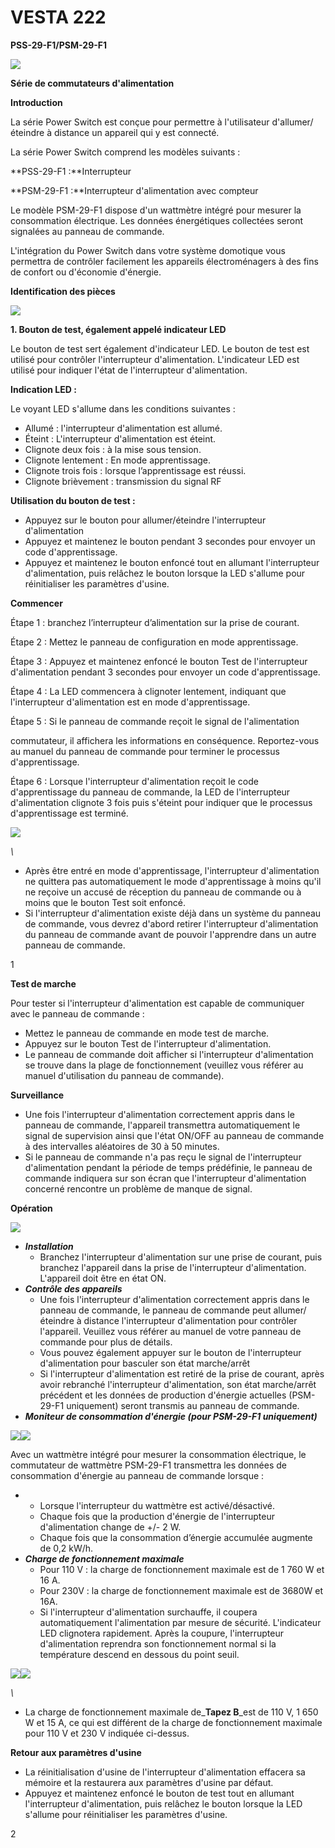 # VESTA 222

**PSS-29-F1/PSM-29-F1**

![](<.gitbook/assets/0 (92).jpeg>)

**Série de commutateurs d'alimentation**

**Introduction**

La série Power Switch est conçue pour permettre à l'utilisateur d'allumer/éteindre à distance un appareil qui y est connecté.

La série Power Switch comprend les modèles suivants :

**PSS-29-F1 :**Interrupteur

**PSM-29-F1 :**Interrupteur d'alimentation avec compteur

Le modèle PSM-29-F1 dispose d'un wattmètre intégré pour mesurer la consommation électrique. Les données énergétiques collectées seront signalées au panneau de commande.

L'intégration du Power Switch dans votre système domotique vous permettra de contrôler facilement les appareils électroménagers à des fins de confort ou d'économie d'énergie.

**Identification des pièces**

![](<.gitbook/assets/1 (78).jpeg>)

**1. Bouton de test, également appelé indicateur LED**

Le bouton de test sert également d'indicateur LED. Le bouton de test est utilisé pour contrôler l'interrupteur d'alimentation. L'indicateur LED est utilisé pour indiquer l'état de l'interrupteur d'alimentation.

**Indication LED :**

Le voyant LED s'allume dans les conditions suivantes :

-   Allumé : l'interrupteur d'alimentation est allumé.
-   Éteint : L'interrupteur d'alimentation est éteint.
-   Clignote deux fois : à la mise sous tension.
-   Clignote lentement : En mode apprentissage.
-   Clignote trois fois : lorsque l’apprentissage est réussi.
-   Clignote brièvement : transmission du signal RF

**Utilisation du bouton de test :**

-   Appuyez sur le bouton pour allumer/éteindre l'interrupteur d'alimentation
-   Appuyez et maintenez le bouton pendant 3 secondes pour envoyer un code d'apprentissage.
-   Appuyez et maintenez le bouton enfoncé tout en allumant l'interrupteur d'alimentation, puis relâchez le bouton lorsque la LED s'allume pour réinitialiser les paramètres d'usine.

**Commencer**

Étape 1 : branchez l’interrupteur d’alimentation sur la prise de courant.

Étape 2 : Mettez le panneau de configuration en mode apprentissage.

Étape 3 : Appuyez et maintenez enfoncé le bouton Test de l'interrupteur d'alimentation pendant 3 secondes pour envoyer un code d'apprentissage.

Étape 4 : La LED commencera à clignoter lentement, indiquant que l'interrupteur d'alimentation est en mode d'apprentissage.

Étape 5 : Si le panneau de commande reçoit le signal de l'alimentation

commutateur, il affichera les informations en conséquence. Reportez-vous au manuel du panneau de commande pour terminer le processus d'apprentissage.

Étape 6 : Lorsque l'interrupteur d'alimentation reçoit le code d'apprentissage du panneau de commande, la LED de l'interrupteur d'alimentation clignote 3 fois puis s'éteint pour indiquer que le processus d'apprentissage est terminé.

![](<.gitbook/assets/2 (72).png>)

_\\<NOTE>_

-   Après être entré en mode d'apprentissage, l'interrupteur d'alimentation ne quittera pas automatiquement le mode d'apprentissage à moins qu'il ne reçoive un accusé de réception du panneau de commande ou à moins que le bouton Test soit enfoncé.
-   Si l'interrupteur d'alimentation existe déjà dans un système du panneau de commande, vous devrez d'abord retirer l'interrupteur d'alimentation du panneau de commande avant de pouvoir l'apprendre dans un autre panneau de commande.

1

**Test de marche**

Pour tester si l'interrupteur d'alimentation est capable de communiquer avec le panneau de commande :

-   Mettez le panneau de commande en mode test de marche.
-   Appuyez sur le bouton Test de l'interrupteur d'alimentation.
-   Le panneau de commande doit afficher si l'interrupteur d'alimentation se trouve dans la plage de fonctionnement (veuillez vous référer au manuel d'utilisation du panneau de commande).

**Surveillance**

-   Une fois l'interrupteur d'alimentation correctement appris dans le panneau de commande, l'appareil transmettra automatiquement le signal de supervision ainsi que l'état ON/OFF au panneau de commande à des intervalles aléatoires de 30 à 50 minutes.
-   Si le panneau de commande n'a pas reçu le signal de l'interrupteur d'alimentation pendant la période de temps prédéfinie, le panneau de commande indiquera sur son écran que l'interrupteur d'alimentation concerné rencontre un problème de manque de signal.

**Opération**

![](<.gitbook/assets/3 (67).jpeg>)

-   _**Installation**_
    -   Branchez l'interrupteur d'alimentation sur une prise de courant, puis branchez l'appareil dans la prise de l'interrupteur d'alimentation. L'appareil doit être en état ON.
-   _**Contrôle des appareils**_
    -   Une fois l'interrupteur d'alimentation correctement appris dans le panneau de commande, le panneau de commande peut allumer/éteindre à distance l'interrupteur d'alimentation pour contrôler l'appareil. Veuillez vous référer au manuel de votre panneau de commande pour plus de détails.
    -   Vous pouvez également appuyer sur le bouton de l'interrupteur d'alimentation pour basculer son état marche/arrêt
    -   Si l'interrupteur d'alimentation est retiré de la prise de courant, après avoir rebranché l'interrupteur d'alimentation, son état marche/arrêt précédent et les données de production d'énergie actuelles (PSM-29-F1 uniquement) seront transmis au panneau de commande.
-   _**Moniteur de consommation d'énergie (pour PSM-29-F1 uniquement)**_

![](<.gitbook/assets/4 (58).jpeg>)![](<.gitbook/assets/5 (39).jpeg>)

Avec un wattmètre intégré pour mesurer la consommation électrique, le commutateur de wattmètre PSM-29-F1 transmettra les données de consommation d'énergie au panneau de commande lorsque :

-   -   Lorsque l'interrupteur du wattmètre est activé/désactivé.
    -   Chaque fois que la production d'énergie de l'interrupteur d'alimentation change de +/- 2 W.
    -   Chaque fois que la consommation d’énergie accumulée augmente de 0,2 kW/h.
-   _**Charge de fonctionnement maximale**_
    -   Pour 110 V : la charge de fonctionnement maximale est de 1 760 W et 16 A.
    -   Pour 230V : la charge de fonctionnement maximale est de 3680W et 16A.
    -   Si l'interrupteur d'alimentation surchauffe, il coupera automatiquement l'alimentation par mesure de sécurité. L'indicateur LED clignotera rapidement. Après la coupure, l'interrupteur d'alimentation reprendra son fonctionnement normal si la température descend en dessous du point seuil.

![](<.gitbook/assets/6 (49).jpeg>)![](<.gitbook/assets/7 (52).png>)

_\\<NOTE>_

-   La charge de fonctionnement maximale de_**Tapez B**_est de 110 V, 1 650 W et 15 A, ce qui est différent de la charge de fonctionnement maximale pour 110 V et 230 V indiquée ci-dessus.

**Retour aux paramètres d'usine**

-   La réinitialisation d'usine de l'interrupteur d'alimentation effacera sa mémoire et la restaurera aux paramètres d'usine par défaut.
-   Appuyez et maintenez enfoncé le bouton de test tout en allumant l'interrupteur d'alimentation, puis relâchez le bouton lorsque la LED s'allume pour réinitialiser les paramètres d'usine.

2
